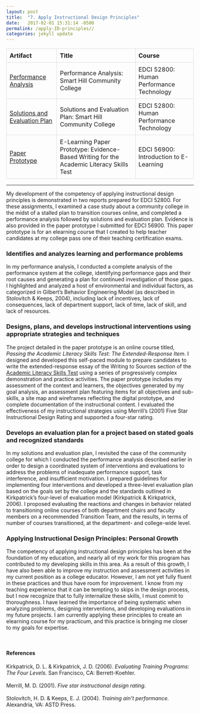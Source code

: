 ```yaml
---
layout: post
title:  "7. Apply Instructional Design Principles"
date:   2017-02-01 15:31:14 -0500
permalink: /apply-ID-principles//
categories: jekyll update
---
```

<style>
table {
    border-collapse: collapse;
    width: 100%;
}

td, th {
    border: 1px solid #dddddd;
    text-align: left;
    padding: 8px;
}

</style>

| Artifact       | Title      | Course  |
| ---------------|------------| --------|
| [Performance Analysis]({{site.url}}/docs/Wochna_EDCI528_PerformanceAnalysis.pdf)| Performance Analysis: Smart Hill Community College | EDCI 52800: Human Performance Technology |
| [Solutions and Evaluation Plan]({{site.url}}/docs/Wochna_EDCI528_SolutionsEvaluation.pdf)| Solutions and Evaluation Plan: Smart Hill Community College | EDCI 52800: Human Performance Technology |
| [Paper Prototype]({{site.url}}/docs/Wochna_EDCI569_PaperPrototype.pdf)| E-Learning Paper Prototype: Evidence-Based Writing for the Academic Literacy Skills Test | EDCI 56900: Introduction to E-Learning |


-----
<p></p>

My development of the competency of applying instructional design principles is demonstrated in two reports prepared for EDCI 52800. For these assignments, I examined a case study about a community college in the midst of a stalled plan to transition courses online, and completed a performance analysis followed by solutions and evaluation plan. Evidence is also provided in the paper prototype I submitted for EDCI 56900. This paper prototype is for an elearning course that I created to help teacher candidates at my college pass one of their teaching certification exams.

### Identifies and analyzes learning and performance problems

In my performance analysis, I conducted a complete analysis of the performance system at the college, identifying performance gaps and their root causes and generating a plan for continued investigation of those gaps. I highlighted and analyzed a host of environmental and individual factors, as categorized in Gilbert’s Behavior Engineering Model (as described in Stolovitch & Keeps, 2004), including lack of incentives, lack of consequences, lack of department support, lack of time, lack of skill, and lack of resources.

### Designs, plans, and develops instructional interventions using appropriate strategies and techniques

The project detailed in the paper prototype is an online course titled, *Passing the Academic Literacy Skills Test: The Extended-Response Item*. I designed and developed this self-paced module to prepare candidates to write the extended-response essay of the Writing to Sources section of the [Academic Literacy Skills Test](https://www.nystce.nesinc.com/TestView.aspx?f=HTML_FRAG/NY202_TestPage.html) using a series of progressively complex demonstration and practice activities. The paper prototype includes my assessment of the context and learners, the objectives generated by my goal analysis, an assessment plan featuring items for all objectives and sub-skills, a site map and wireframes reflecting the digital prototype, and complete documentation of the instructional content. I evaluated the effectiveness of my instructional strategies using Merrill’s (2001) Five Star Instructional Design Rating and supported a four-star rating.

### Develops an evaluation plan for a project based on stated goals and recognized standards

In my solutions and evaluation plan, I revisited the case of the community college for which I conducted the performance analysis described earlier in order to design a coordinated system of interventions and evaluations to address the problems of inadequate performance support, task interference, and insufficient motivation. I prepared guidelines for implementing four interventions and developed a three-level evaluation plan based on the goals set by the college and the standards outlined in Kirkpatrick’s four-level of evaluation model (Kirkpatrick & Kirkpatrick, 2006). I proposed evaluating the reactions and changes in behavior related to transitioning online courses of both department chairs and faculty members on a recommended Transition Team, and the results, in terms of number of courses transitioned, at the department- and college-wide level.

### Applying Instructional Design Principles: Personal Growth

The competency of applying instructional design principles has been at the foundation of my education, and nearly all of my work for this program has contributed to my developing skills in this area. As a result of this growth, I have also been able to improve my instruction and assessment activities in my current position as a college educator. However, I am not yet fully fluent in these practices and thus have room for improvement. I know from my teaching experience that it can be tempting to skips in the design process, but I now recognize that to fully internalize these skills, I must commit to thoroughness. I have learned the importance of being systematic when analyzing problems, designing interventions, and developing evaluations in my future projects. I am currently applying these principles to create an elearning course for my practicum, and this practice is bringing me closer to my goals for expertise.

<br>


#### References
<p style="font-size:12px;">

Kirkpatrick, D. L. & Kirkpatrick, J. D. (2006). <i>Evaluating Training Programs: The Four Levels.</i> San Francisco, CA: Berrett-Koehler.
<br>
<br>
Merrill, M. D. (2001). <i>Five star instructional design rating.</i>
<br>
<br>
Stolovitch, H. D. & Keeps, E. J. (2004). <i>Training ain’t performance.</i> Alexandria, VA: ASTD
Press.
</p>



